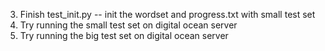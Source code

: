 

3. Finish test_init.py -- init the wordset and progress.txt with small test set
4. Try running the small test set on digital ocean server
5. Try running the big test set on digital ocean server